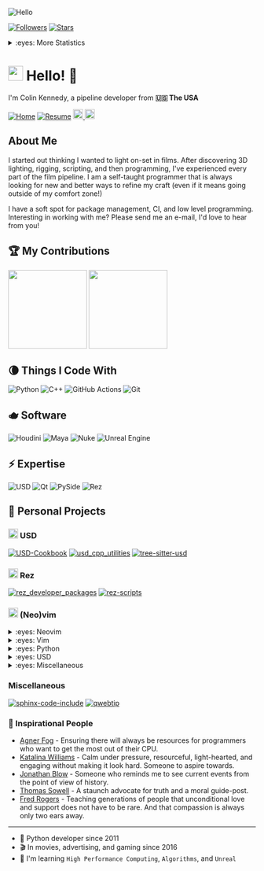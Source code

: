 ![Hello](https://images.unsplash.com/photo-1491895200222-0fc4a4c35e18?fit=crop&w=1200&h=250&q=200&crop=top)

[![Followers](https://img.shields.io/github/followers/ColinKennedy?style=social)](https://github.com/ColinKennedy)
[![Stars](https://img.shields.io/github/stars/ColinKennedy?style=social)](https://github.com/ColinKennedy)

<details>
<summary>:eyes: More Statistics</summary>

<img src ="https://github-readme-streak-stats.herokuapp.com?user=ColinKennedy&theme=darcula&hide_border=true&background=FFFFFF00">

[![Hits](https://hits.seeyoufarm.com/api/count/incr/badge.svg?url=https%3A%2F%2Fgithub.com%2FColinKennedy&count_bg=%2379C83D&title_bg=%23555555&icon=skyliner.svg&icon_color=%23F3EDED&title=hits&edge_flat=false)](https://hits.seeyoufarm.com)

[![Trophies](https://github-profile-trophy.vercel.app/?username=ColinKennedy&rank=SSS,SS,S,AAA,AA,A)](https://github.com/ryo-ma/github-profile-trophy)

</details>


<h1><img src="https://emojis.slackmojis.com/emojis/images/1531849430/4246/blob-sunglasses.gif?1531849430" width="30"/> Hello! 👋</h1>

<p>I'm Colin Kennedy, a pipeline developer from <b>🇺🇸 The USA</b></p>

[![Home](https://img.shields.io/badge/%F0%9F%8F%A0-Home-22AA00)](https://ColinKennedy.github.io)
[![Resume](https://img.shields.io/badge/Resume-blue)](https://colinkennedy.github.io/resources/resume.pdf)
<a href='https://www.linkedin.com/in/colinvfx'>
    <img src='https://img.shields.io/badge/LinkedIn-blue?logo=linkedin&logoColor=white&style=for-the-badge' height=20>
</a>
<a href='https://stackoverflow.com/users/3626104/colinkennedy'>
    <img src='https://img.shields.io/badge/StackOverflow-gray?logo=stackexchange&logoColor=white&style=for-the-badge' height=20>
</a>

<h2>About Me</h2>

I started out thinking I wanted to light on-set in films. After discovering 3D lighting, rigging, scripting, and then programming, I've experienced every part of the film pipeline. I am a self-taught programmer that is always looking for new and better ways to refine my craft (even if it means going outside of my comfort zone!)

I have a soft spot for package management, CI, and low level programming. Interesting in working with me? Please send me an e-mail, I'd love to hear from you!


<h2>🏆 My Contributions</h2>

<p align="left">
    <img height=160 src="https://github-readme-stats.vercel.app/api?username=ColinKennedy&show_icons=true" />
    <img height=160 src="https://github-readme-stats.vercel.app/api/top-langs/?username=ColinKennedy&layout=compact" />
</p>

<h2>🌘 Things I Code With</h2>

<p>
    <img alt="Python" src="https://img.shields.io/badge/-Python-8DD6F9?style=flat-square&logo=python&logoColor=gray" />
    <img alt="C++" src="https://img.shields.io/badge/C++-8DD6F9?style=flat-square&logo=c%2B%2B&logoColor=gray" />
    <img alt="GitHub Actions" src="https://img.shields.io/badge/-Github_Actions-2088FF?style=flat-square&logo=github-actions&logoColor=white" />
    <img alt="Git" src="https://img.shields.io/badge/-Git-F05032?style=flat-square&logo=git&logoColor=white" />
</p>

<h2>🫖 Software</h2>

<p>
    <img alt="Houdini" src="https://img.shields.io/badge/-Houdini-43853d?style=flat-square&logo=Houdini" />
    <img alt="Maya" src="https://img.shields.io/badge/-Maya-43853d?color=088389&style=flat-square&logoColor=FFFFFF&logo=Autodesk" />
    <img alt="Nuke" src="https://img.shields.io/badge/-Nuke-F9B41B?style=flat-square&logoColor=000000&logo=nuke" />
    <img alt="Unreal Engine" src="https://img.shields.io/badge/-Unreal Engine-43853d?style=flat-square&color=000000&logo=Unreal Engine&logoColor=white" />
</p>

<h2>⚡ Expertise</h2>

<p>
    <img alt="USD" src="https://img.shields.io/badge/-USD-00FFFF?style=flat-square&logo=USD&color=088389" />
    <img alt="Qt" src="https://img.shields.io/badge/Qt-%23217346.svg?logo=Qt&logoColor=white&style=flat-square" />
    <img alt="PySide" src="https://img.shields.io/badge/-PySide-43853d?style=flat-square&logo=PySide" />
    <img alt="Rez" src="https://img.shields.io/badge/-Rez-000000?style=flat-square&logo=Rez" />
</p>

<h2>🔭 Personal Projects</h2>
<h3><img src="https://gist.githubusercontent.com/ColinKennedy/28d2b8adb975320acffae1e032b43478/raw/1347e26257f604939eb425cfa3291cc832a077bb/usd.svg" height=20> USD</h3>

[![USD-Cookbook](https://github-readme-stats.vercel.app/api/pin/?username=ColinKennedy&repo=USD-Cookbook)](https://github.com/ColinKennedy/USD-Cookbook)
[![usd_cpp_utilities](https://github-readme-stats.vercel.app/api/pin/?username=ColinKennedy&repo=usd_cpp_utilities)](https://github.com/ColinKennedy/usd_cpp_utilities)
[![tree-sitter-usd](https://github-readme-stats.vercel.app/api/pin/?username=ColinKennedy&repo=tree-sitter-usd)](https://github.com/ColinKennedy/tree-sitter-usd)



<h3><img src="https://landscape.aswf.io/logos/rez.svg" width=20 height=20> Rez</h3>

[![rez_developer_packages](https://github-readme-stats.vercel.app/api/pin/?username=ColinKennedy&repo=rez_developer_packages)](https://github.com/ColinKennedy/rez_developer_packages)
[![rez-scripts](https://github-readme-stats.vercel.app/api/pin/?username=ColinKennedy&repo=rez-scripts)](https://github.com/ColinKennedy/rez-scripts)


<h3><img src="https://upload.wikimedia.org/wikipedia/commons/3/3a/Neovim-mark.svg" height=20> (Neo)vim</h3>
<details>
<summary>:eyes: Neovim</summary>

[![hybrid2.nvim](https://github-readme-stats.vercel.app/api/pin/?username=ColinKennedy&repo=hybrid2.nvim)](https://github.com/ColinKennedy/hybrid2.nvim)
[![tree-sitter-usd](https://github-readme-stats.vercel.app/api/pin/?username=ColinKennedy&repo=tree-sitter-usd)](https://github.com/ColinKennedy/tree-sitter-usd)
</details>

<details>
<summary>:eyes: Vim</summary>

[![vim-git-backup](https://github-readme-stats.vercel.app/api/pin/?username=ColinKennedy&repo=vim-git-backup)](https://github.com/ColinKennedy/vim-git-backup)
[![vim-file-system-watcher](https://github-readme-stats.vercel.app/api/pin/?username=ColinKennedy&repo=vim-file-system-watcher)](https://github.com/ColinKennedy/vim-file-system-watcher)
</details>

<details>
<summary>:eyes: Python</summary>

[![vim-egg-read](https://github-readme-stats.vercel.app/api/pin/?username=ColinKennedy&repo=vim-egg-read)](https://github.com/ColinKennedy/vim-egg-read)
[![vim-textobj-block-party](https://github-readme-stats.vercel.app/api/pin/?username=ColinKennedy&repo=vim-textobj-block-party)](https://github.com/ColinKennedy/vim-textobj-block-party)
[![vim-python-dot-path](https://github-readme-stats.vercel.app/api/pin/?username=ColinKennedy&repo=vim-python-dot-path)](https://github.com/ColinKennedy/vim-python-dot-path)
[![vim-python-function-expander](https://github-readme-stats.vercel.app/api/pin/?username=ColinKennedy&repo=vim-python-function-expander)](https://github.com/ColinKennedy/vim-python-function-expander)
</details>

<details>
<summary>:eyes: USD</summary>

[![vim-usd-goto](https://github-readme-stats.vercel.app/api/pin/?username=ColinKennedy&repo=vim-usd-goto)](https://github.com/ColinKennedy/vim-usd-goto)
[![vim-usd-complete](https://github-readme-stats.vercel.app/api/pin/?username=ColinKennedy&repo=vim-usd-complete)](https://github.com/ColinKennedy/vim-usd-complete)
[![vim-usd-auto-formatter](https://github-readme-stats.vercel.app/api/pin/?username=ColinKennedy&repo=vim-usd-auto-formatter)](https://github.com/ColinKennedy/vim-usd-auto-formatter)
[![vim-usd-usdview](https://github-readme-stats.vercel.app/api/pin/?username=ColinKennedy&repo=vim-usd-usdview)](https://github.com/ColinKennedy/vim-usd-usdview)
[![vim-usd-crate-auto-convert](https://github-readme-stats.vercel.app/api/pin/?username=ColinKennedy&repo=vim-usd-crate-auto-convert)](https://github.com/ColinKennedy/vim-usd-crate-auto-convert)
</details>

<details>
<summary>:eyes: Miscellaneous</summary>

[![vim-arggitter](https://github-readme-stats.vercel.app/api/pin/?username=ColinKennedy&repo=vim-arggitter)](https://github.com/ColinKennedy/vim-arggitter)
[![vim-vex-complete](https://github-readme-stats.vercel.app/api/pin/?username=ColinKennedy&repo=vim-vex-complete)](https://github.com/ColinKennedy/vim-vex-complete)
</details>


<h3>Miscellaneous</h3>

[![sphinx-code-include](https://github-readme-stats.vercel.app/api/pin/?username=ColinKennedy&repo=sphinx-code-include)](https://github.com/ColinKennedy/sphinx-code-include)
[![qwebtip](https://github-readme-stats.vercel.app/api/pin/?username=ColinKennedy&repo=qwebtip)](https://github.com/ColinKennedy/qwebtip)


<h3>👥 Inspirational People</h3>

- [Agner Fog](https://www.agner.org/optimize) - Ensuring there will always be resources for programmers who want to get the most out of their CPU.
- [Katalina Williams](https://www.linkedin.com/in/katalinawilliams) - Calm under pressure, resourceful, light-hearted, and engaging without making it look hard. Someone to aspire towards.
- [Jonathan Blow](https://www.youtube.com/watch?v=ZSRHeXYDLko) - Someone who reminds me to see current events from the point of view of history.
- [Thomas Sowell](https://en.wikipedia.org/wiki/Thomas_Sowell) - A staunch advocate for truth and a moral guide-post.
- [Fred Rogers](https://en.wikipedia.org/wiki/Fred_Rogers) - Teaching generations of people that unconditional love and support does not have to be rare. And that compassion is always only two ears away.


---

- 🐍 Python developer since 2011
- 🎬 In movies, advertising, and gaming since 2016
- 🌱 I'm learning `High Performance Computing`, `Algorithms`, and `Unreal`
